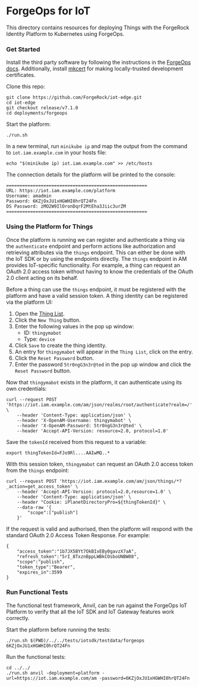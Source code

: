 # ForgeOps for IoT

This directory contains resources for deploying Things with the ForgeRock Identity Platform to Kubernetes using ForgeOps.

### Get Started

Install the third party software by following the instructions in the
[ForgeOps docs](https://backstage.forgerock.com/docs/forgeops/7.1/cdk/minikube/setup/sw.html).
Additionally, install [mkcert](https://github.com/FiloSottile/mkcert) for making locally-trusted development certificates.

Clone this repo:
```
git clone https://github.com/ForgeRock/iot-edge.git
cd iot-edge
git checkout release/v7.1.0
cd deployments/forgeops
```

Start the platform:
```
./run.sh
```

In a new terminal, run `minikube ip` and map the output from the command to `iot.iam.example.com` in your hosts file:
```
echo "$(minikube ip) iot.iam.example.com" >> /etc/hosts
```

The connection details for the platform will be printed to the console:
```
=====================================================
URL: https://iot.iam.example.com/platform
Username: amadmin
Password: 6KZjOxJU1xHGWHI0hrQT24Fn
DS Password: zMO2W9IlOronDqrF2MtEha3Jiic3urZM
=====================================================
```

### Using the Platform for Things
Once the platform is running we can register and authenticate a thing via the `authenticate` endpoint and perform actions like authorization and retrieving attributes via the `things` endpoint. This can either be done with the IoT SDK or by using the endpoints directly. The `things` endpoint in AM provides IoT-specific functionality. For example, a thing can request an OAuth 2.0 access token without having to know the credentials of the OAuth 2.0 client acting on its behalf.

Before a thing can use the `things` endpoint, it must be registered with the platform and have a valid session token. A thing identity can be registered via the platform UI:

1. Open the [Thing List](https://iot.iam.example.com/platform/?realm=root#/managed-identities/managed/thing).
1. Click the `New Thing` button.
1. Enter the following values in the pop up window:
    * ID: `thingymabot`
    * Type: `device`
1. Click `Save` to create the thing identity.
1. An entry for `thingymabot` will appear in the `Thing List`, click on the entry.
1. Click the `Reset Password` button.
1. Enter the password `5tr0ngG3n3r@ted` in the pop up window and click the `Reset Password` button.

Now that `thingymabot` exists in the platform, it can authenticate using its own credentials:
```
curl --request POST 'https://iot.iam.example.com/am/json/realms/root/authenticate?realm=/' \
    --header 'Content-Type: application/json' \
    --header 'X-OpenAM-Username: thingymabot' \
    --header 'X-OpenAM-Password: 5tr0ngG3n3r@ted' \
    --header 'Accept-API-Version: resource=2.0, protocol=1.0'
```

Save the `tokenId` received from this request to a variable:
```
export thingTokenId=FJo9Rl....AAIwMQ..*
```

With this session token, `thingymabot` can request an OAuth 2.0 access token from the `things` endpoint:
```
curl --request POST 'https://iot.iam.example.com/am/json/things/*?_action=get_access_token' \
    --header 'Accept-API-Version: protocol=2.0,resource=1.0' \
    --header 'Content-Type: application/json' \
    --header "Cookie: iPlanetDirectoryPro=${thingTokenId}" \
    --data-raw '{
        "scope":["publish"]
    }'
```

If the request is valid and authorised, then the platform will respond with the standard OAuth 2.0 Access Token Response. For example:
```
{
    "access_token":"1b7JX5BYt7OkBIxEBy0gavzX7aA",
    "refresh_token":"5rI_8TxznBppLWBkCOsboUNBW08",
    "scope":"publish",
    "token_type":"Bearer",
    "expires_in":3599
}
```

### Run Functional Tests

The functional test framework, Anvil, can be run against the ForgeOps IoT Platform to verify that all the IoT SDK and
IoT Gateway features work correctly.

Start the platform before running the tests:
```
./run.sh $(PWD)/../../tests/iotsdk/testdata/forgeops 6KZjOxJU1xHGWHI0hrQT24Fn
```

Run the functional tests:
```
cd ../../
./run.sh anvil -deployment=platform -url=https://iot.iam.example.com/am -password=6KZjOxJU1xHGWHI0hrQT24Fn
```

